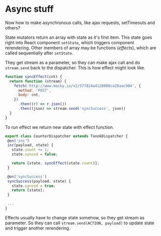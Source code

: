 # Async stuff

Now how to make asynchronous calls, like ajax requests, setTimeouts and others?

State mutators return an array with state as it's first item. This state goes
right into React component `setState`, which triggers component rerendering.
Other members of array may be functions (*effects*), which are called sequentially after `setState`.

They get stream as a parameter, so they can make ajax call and do `stream.send`
back to the dispatcher. This is how effect might look like.

```js
function syncEffect(cnt) {
  return function (stream) {
    fetch('http://www.mocky.io/v2/577824a4120000ca28aac904', {
      method: 'POST',
      body: cnt,
    })
      .then((r) => r.json())
      .then((json) => stream.send('syncSuccess', json))
  }
}
```

To run effect we return new state with effect function.

 ```js
export class CounterDispatcher extends TanokDispatcher {
  @on('inc')
  inc(payload, state) {
    state.count += 1;
    state.synced = false;

    return [state, syncEffect(state.count)];
  }

  @on('syncSuccess')
  syncSuccess(payload, state) {
    state.synced = true;
    return [state];
  }

  ...
}
 ```

Effects usually have to change state somehow, so they get stream as parameter.
So they can call `stream.send(ACTION, payload)` to update state and trigger another rerendering.
